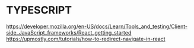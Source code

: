 # TYPESCRIPT

https://developer.mozilla.org/en-US/docs/Learn/Tools_and_testing/Client-side_JavaScript_frameworks/React_getting_started
https://upmostly.com/tutorials/how-to-redirect-navigate-in-react
